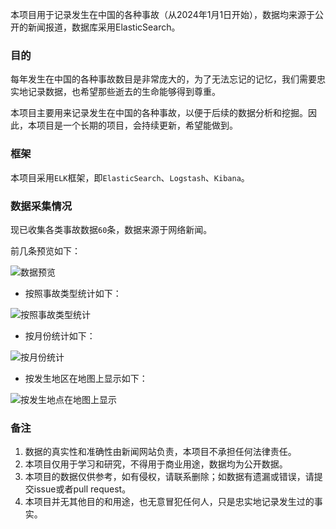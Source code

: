 本项目用于记录发生在中国的各种事故（从2024年1月1日开始），数据均来源于公开的新闻报道，数据库采用ElasticSearch。

### 目的

每年发生在中国的各种事故数目是非常庞大的，为了无法忘记的记忆，我们需要忠实地记录数据，也希望那些逝去的生命能够得到尊重。

本项目主要用来记录发生在中国的各种事故，以便于后续的数据分析和挖掘。因此，本项目是一个长期的项目，会持续更新，希望能做到。

### 框架

本项目采用`ELK`框架，即`ElasticSearch`、`Logstash`、`Kibana`。

### 数据采集情况

现已收集各类事故数据`60`条，数据来源于网络新闻。

前几条预览如下：

![数据预览](https://s2.loli.net/2024/05/05/yXSrR9821MtEBJL.png)

- 按照事故类型统计如下：

![按照事故类型统计](https://s2.loli.net/2024/05/05/E7wmRxkSXQ8UZbF.png)

- 按月份统计如下：

![按月份统计](https://s2.loli.net/2024/05/05/AM8qsQSYRVI1CEr.png)

- 按发生地区在地图上显示如下：

![按发生地点在地图上显示](https://s2.loli.net/2024/05/05/sewYKLJjhiIbd5c.png)

### 备注

1. 数据的真实性和准确性由新闻网站负责，本项目不承担任何法律责任。
2. 本项目仅用于学习和研究，不得用于商业用途，数据均为公开数据。
3. 本项目的数据仅供参考，如有侵权，请联系删除；如数据有遗漏或错误，请提交issue或者pull request。
4. 本项目并无其他目的和用途，也无意冒犯任何人，只是忠实地记录发生过的事实。